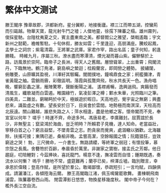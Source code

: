 # 繁体中文测试

滕王閣序
豫章故郡，洪都新府。星分翼軫，地接衡廬。襟三江而帶五湖，控蠻荊而引甌越。物華天寶，龍光射牛鬥之墟；人傑地靈，徐孺下陳蕃之榻。雄州霧列，俊採星馳。台隍枕夷夏之交，賓主盡東南之美。都督閻公之雅望，棨戟遙臨；宇文新州之懿範，襜帷暫駐。十旬休假，勝友如雲；千里逢迎，高朋滿座。騰蛟起鳳，孟學士之詞宗；紫電清霜，王將軍之武庫。家君作宰，路出名區；童子何知，躬逢勝餞。
時維九月，序屬三秋。潦水盡而寒潭清，煙光凝而暮山紫。儼驂騑於上路，訪風景於崇阿。臨帝子之長洲，得天人之舊館。層巒聳翠，上出重霄；飛閣流丹，下臨無地。鶴汀鳧渚，窮島嶼之縈迴；桂殿蘭宮，即岡巒之體勢。
披繡闥，俯雕甍，山原曠其盈視，川澤紆其駭矚。閭閻撲地，鐘鳴鼎食之家；舸艦彌津，青雀黃龍之舳。雲銷雨霽，彩徹區明。落霞與孤鶩齊飛，秋水共長天一色。漁舟唱晚，響窮彭蠡之濱，雁陣驚寒，聲斷衡陽之浦。
遙襟甫暢，逸興遄飛。爽籟發而清風生，纖歌凝而白雲遏。睢園綠竹，氣凌彭澤之樽；鄴水朱華，光照臨川之筆。四美具，二難並。窮睇眄於中天，極娛遊於暇日。天高地迥，覺宇宙之無窮；興盡悲來，識盈虛之有數。望長安於日下，目吳會於雲間。地勢極而南溟深，天柱高而北辰遠。關山難越，誰悲失路之人；萍水相逢，盡是他鄉之客。懷帝閽而不見，奉宣室以何年？
嗟乎！時運不齊，命途多舛。馮唐易老，李廣難封。屈賈誼於長沙，非無聖主；竄梁鴻於海曲，豈乏明時？所賴君子見機，達人知命。老當益壯，寧移白首之心？窮且益堅，不墜青雲之志。酌貪泉而覺爽，處涸轍以猶歡。北海雖賒，扶搖可接；東隅已逝，桑榆非晚。孟嘗高潔，空餘報國之情；阮籍猖狂，豈效窮途之哭！
勃，三尺微命，一介書生。無路請纓，等終軍之弱冠；有懷投筆，慕宗愨之長風。舍簪笏於百齡，奉晨昏於萬里。非謝家之寶樹，接孟氏之芳鄰。他日趨庭，叨陪鯉對；今茲捧袂，喜託龍門。楊意不逢，撫凌雲而自惜；鍾期既遇，奏流水以何慚？
嗚乎！勝地不常，盛筵難再；蘭亭已矣，梓澤丘墟。臨別贈言，幸承恩於偉餞；登高作賦，是所望於羣公。敢竭鄙懷，恭疏短引；一言均賦，四韻俱成。請灑潘江，各傾陸海云爾。
滕王高閣臨江渚，佩玉鳴鸞罷歌舞。
畫棟朝飛南浦雲，珠簾暮卷西山雨。
閒雲潭影日悠悠，物換星移幾度秋。
閣中帝子今何在？檻外長江空自流。
